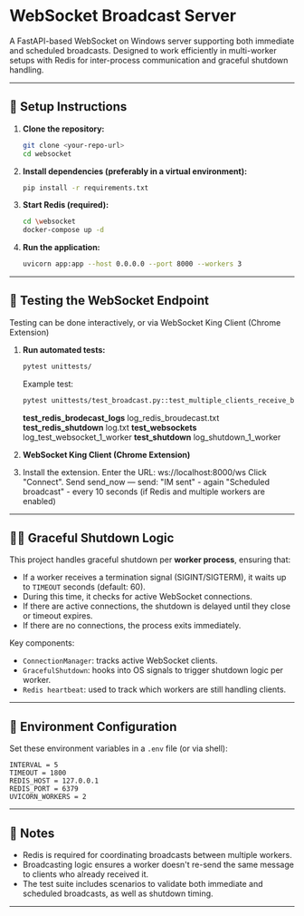 # WebSocket Broadcast Server

A FastAPI-based WebSocket on Windows server supporting both immediate and scheduled broadcasts. Designed to work efficiently in multi-worker setups with Redis for inter-process communication and graceful shutdown handling.

---

## 🚀 Setup Instructions

1. **Clone the repository:**

   ```bash
   git clone <your-repo-url>
   cd websocket
   ```

2. **Install dependencies (preferably in a virtual environment):**

   ```bash
   pip install -r requirements.txt
   ```

3. **Start Redis (required):**

   ```bash
   cd \websocket
   docker-compose up -d
   ```

4. **Run the application:**

   ```bash
   uvicorn app:app --host 0.0.0.0 --port 8000 --workers 3
   ```

---

## 🔪 Testing the WebSocket Endpoint

Testing can be done interactively, or via WebSocket King Client (Chrome Extension)

1. **Run automated tests:**

   ```bash
   pytest unittests/
   ```

   Example test:
   ```bash
   pytest unittests/test_broadcast.py::test_multiple_clients_receive_both_messages
   ```
   **test_redis_brodecast_logs**
      log_redis_broudecast.txt
   **test_redis_shutdown**
      log.txt
   **test_websockets**
      log_test_websocket_1_worker
   **test_shutdown**
      log_shutdown_1_worker

2. **WebSocket King Client (Chrome Extension)**
   
3. Install the extension.
   Enter the URL: ws://localhost:8000/ws
   Click "Connect".
   Send send_now — send:
   "IM sent" - again
   "Scheduled broadcast" - every 10 seconds (if Redis and multiple workers are enabled)

---

## 🧘‍♂️ Graceful Shutdown Logic

This project handles graceful shutdown per **worker process**, ensuring that:

- If a worker receives a termination signal (SIGINT/SIGTERM), it waits up to `TIMEOUT` seconds (default: 60).
- During this time, it checks for active WebSocket connections.
- If there are active connections, the shutdown is delayed until they close or timeout expires.
- If there are no connections, the process exits immediately.

Key components:

- `ConnectionManager`: tracks active WebSocket clients.
- `GracefulShutdown`: hooks into OS signals to trigger shutdown logic per worker.
- `Redis heartbeat`: used to track which workers are still handling clients.

---

## 🔧 Environment Configuration

Set these environment variables in a `.env` file (or via shell):

```env
INTERVAL = 5
TIMEOUT = 1800
REDIS_HOST = 127.0.0.1
REDIS_PORT = 6379
UVICORN_WORKERS = 2
```

---

## 🧠 Notes

- Redis is required for coordinating broadcasts between multiple workers.
- Broadcasting logic ensures a worker doesn't re-send the same message to clients who already received it.
- The test suite includes scenarios to validate both immediate and scheduled broadcasts, as well as shutdown timing.

---
